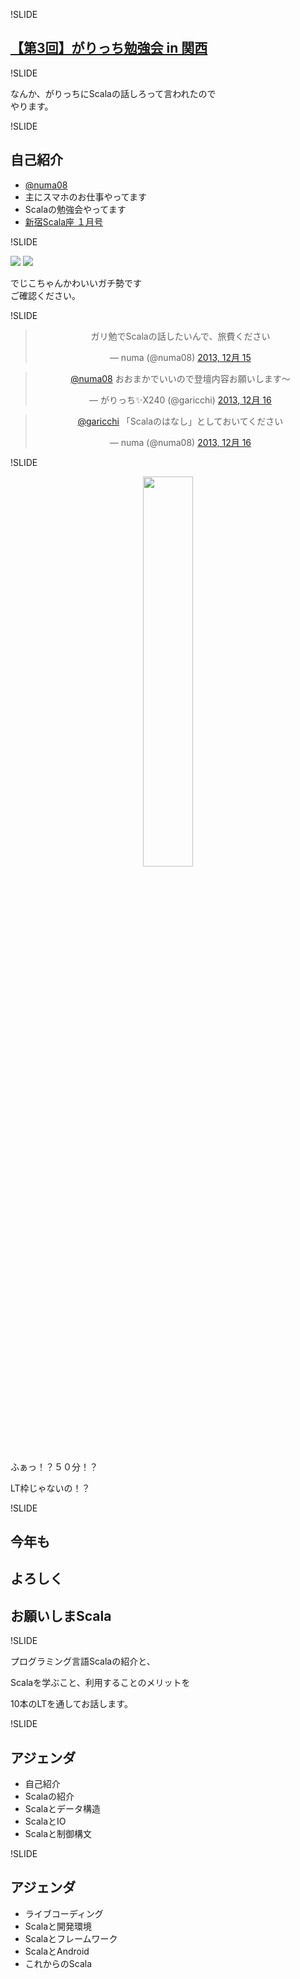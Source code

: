 !SLIDE

## [【第3回】がりっち勉強会 in 関西](http://atnd.org/events/46433)

!SLIDE

なんか、がりっちにScalaの話しろって言われたので<br>やります。

!SLIDE

## 自己紹介

 - [@numa08](https://twitter.com/numa08)
 - 主にスマホのお仕事やってます
 - Scalaの勉強会やってます
 - [新宿Scala座 １月号](http://www.zusaar.com/event/2527004)

!SLIDE

![](https://pbs.twimg.com/profile_images/3515963822/d170450067e57d83a38969c61f2d0864.jpeg)
![](https://pbs.twimg.com/profile_images/378800000364700845/3b5c786d62e10cdb369d4cb1459f4d4b.jpeg)

でじこちゃんかわいいガチ勢です<br>ご確認ください。

!SLIDE
<center>
<blockquote class="twitter-tweet" lang="ja"><p>ガリ勉でScalaの話したいんで、旅費ください</p>&mdash; numa (@numa08) <a href="https://twitter.com/numa08/statuses/412245185641197572">2013, 12月 15</a></blockquote>
<script async src="//platform.twitter.com/widgets.js" charset="utf-8"></script>
<blockquote class="twitter-tweet" lang="ja"><p><a href="https://twitter.com/numa08">@numa08</a> おおまかでいいので登壇内容お願いします～</p>&mdash; がりっち✨X240 (@garicchi) <a href="https://twitter.com/garicchi/statuses/412573911587377154">2013, 12月 16</a></blockquote>
<script async src="//platform.twitter.com/widgets.js" charset="utf-8"></script>
<blockquote class="twitter-tweet" lang="ja"><p><a href="https://twitter.com/garicchi">@garicchi</a> 「Scalaのはなし」としておいてください</p>&mdash; numa (@numa08) <a href="https://twitter.com/numa08/statuses/412592395406958592">2013, 12月 16</a></blockquote>
<script async src="//platform.twitter.com/widgets.js" charset="utf-8"></script>
</center>

!SLIDE

<center>
<img alt="" src="introduct/ss1.png" width="40%" height="40%">
</center>

ふぁっ！？５０分！？

LT枠じゃないの！？

!SLIDE

## 今年も
## よろしく
## お願いしまScala

!SLIDE

プログラミング言語Scalaの紹介と、

Scalaを学ぶこと、利用することのメリットを

10本のLTを通してお話します。

!SLIDE

## アジェンダ

   * 自己紹介
   * Scalaの紹介
   * Scalaとデータ構造
   * ScalaとIO
   * Scalaと制御構文

!SLIDE

## アジェンダ

   * ライブコーディング
   * Scalaと開発環境
   * Scalaとフレームワーク
   * ScalaとAndroid
   * これからのScala
